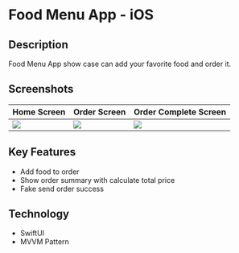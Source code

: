 # Food Menu App - iOS

## Description

Food Menu App show case can add your favorite food and order it.

## Screenshots

| Home Screen  | Order Screen  | Order Complete Screen |
|:----------|:----------|:----------|
| ![](https://raw.githubusercontent.com/bdsach/Food-Menu-App/main/thumbnail/home-screen.png)    | ![](https://raw.githubusercontent.com/bdsach/Food-Menu-App/main/thumbnail/order-screen.png)    | ![](https://raw.githubusercontent.com/bdsach/Food-Menu-App/main/thumbnail/order-complete-screen.png)    |

## Key Features

- Add food to order
- Show order summary with calculate total price
- Fake send order success

## Technology

- SwiftUI
- MVVM Pattern

